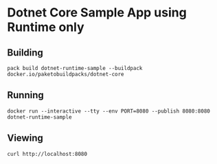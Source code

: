 # Dotnet Core Sample App using Runtime only

## Building

`pack build dotnet-runtime-sample --buildpack docker.io/paketobuildpacks/dotnet-core`

## Running

`docker run --interactive --tty --env PORT=8080 --publish 8080:8080 dotnet-runtime-sample`

## Viewing

`curl http://localhost:8080`
